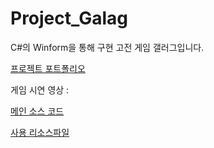 # Project_Galag

C#의 Winform을 통해 구현 고전 게임 갤러그입니다.

[프로젝트 포트폴리오](https://docs.google.com/viewer?url=https://github.com/Seon-dongun/Project_Galag/raw/master/프로젝트_포트폴리오.pdf)

게임 시연 영상 : 

[메인 소스 코드](https://github.com/Seon-dongun/Project_Galag/blob/master/Project_Galag/Form1.cs)

[사용 리소스파일](https://github.com/Seon-dongun/Project_Galag/blob/master/Project_Galag/Project_Galag/bin/Debug/netcoreapp3.1/C%23%20리소스파일)
